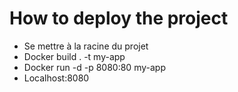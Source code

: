 # How to deploy the project

- Se mettre à la racine du projet
- Docker build . -t my-app
- Docker run -d -p 8080:80 my-app
- Localhost:8080
